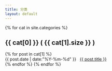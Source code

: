 ```yaml
---
title: 分类
layout: default
---
```


<div class="categories">
  {% for cat in site.categories %}
    <h2>{{ cat[0] }} ( {{ cat[1].size }} )</h2>
    {% for post in cat[1] %}
      <div class="list">
        <time datetime="{{ post.date | date:"%Y-%m-%d" }}">{{ post.date | date:"%Y-%m-%d" }}</time>&nbsp;&nbsp;
        <a href="{{ post.url }}" title="{{ post.title }}">{{ post.title }}</a>
      </div>
    {% endfor %}
  {% endfor %}
</div>
